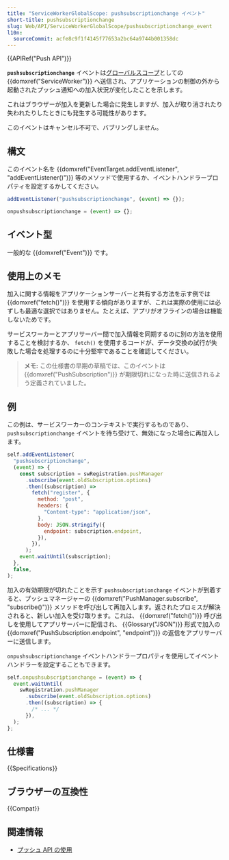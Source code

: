 ```yaml
---
title: "ServiceWorkerGlobalScope: pushsubscriptionchange イベント"
short-title: pushsubscriptionchange
slug: Web/API/ServiceWorkerGlobalScope/pushsubscriptionchange_event
l10n:
  sourceCommit: acfe8c9f1f4145f77653a2bc64a9744b001358dc
---
```


{{APIRef("Push API")}}

**`pushsubscriptionchange`** イベントは[グローバルスコープ](/ja/docs/Web/API/ServiceWorkerGlobalScope)としての {{domxref("ServiceWorker")}} へ送信され、アプリケーションの制御の外から起動されたプッシュ通知への加入状況が変化したことを示します。

これはブラウザーが加入を更新した場合に発生しますが、加入が取り消されたり失われたりしたときにも発生する可能性があります。

このイベントはキャンセル不可で、バブリングしません。

## 構文

このイベント名を {{domxref("EventTarget.addEventListener", "addEventListener()")}} 等のメソッドで使用するか、イベントハンドラープロパティを設定するかしてください。

```js
addEventListener("pushsubscriptionchange", (event) => {});

onpushsubscriptionchange = (event) => {};
```

## イベント型

一般的な {{domxref("Event")}} です。

## 使用上のメモ

加入に関する情報をアプリケーションサーバーと共有する方法を示す例では {{domxref("fetch()")}} を使用する傾向がありますが、これは実際の使用には必ずしも最適な選択ではありません。たとえば、アプリがオフラインの場合は機能しないためです。

サービスワーカーとアプリサーバー間で加入情報を同期するのに別の方法を使用することを検討するか、 `fetch()` を使用するコードが、データ交換の試行が失敗した場合を処理するのに十分堅牢であることを確認してください。

> **メモ:** この仕様書の早期の草稿では、このイベントは {{domxref("PushSubscription")}} が期限切れになった時に送信されるよう定義されていました。

## 例

この例は、サービスワーカーのコンテキストで実行するものであり、 `pushsubscriptionchange` イベントを待ち受けて、無効になった場合に再加入します。

```js
self.addEventListener(
  "pushsubscriptionchange",
  (event) => {
    const subscription = swRegistration.pushManager
      .subscribe(event.oldSubscription.options)
      .then((subscription) =>
        fetch("register", {
          method: "post",
          headers: {
            "Content-type": "application/json",
          },
          body: JSON.stringify({
            endpoint: subscription.endpoint,
          }),
        }),
      );
    event.waitUntil(subscription);
  },
  false,
);
```

加入の有効期限が切れたことを示す `pushsubscriptionchange` イベントが到着すると、プッシュマネージャーの {{domxref("PushManager.subscribe", "subscribe()")}} メソッドを呼び出して再加入します。返されたプロミスが解決されると、新しい加入を受け取ります。これは、 {{domxref("fetch()")}} 呼び出しを使用してアプリサーバーに配信され、 {{Glossary("JSON")}} 形式で加入の {{domxref("PushSubscription.endpoint", "endpoint")}} の返信をアプリサーバーに送信します。

`onpushsubscriptionchange` イベントハンドラープロパティを使用してイベントハンドラーを設定することもできます。

```js
self.onpushsubscriptionchange = (event) => {
  event.waitUntil(
    swRegistration.pushManager
      .subscribe(event.oldSubscription.options)
      .then((subscription) => {
        /* ... */
      }),
  );
};
```

## 仕様書

{{Specifications}}

## ブラウザーの互換性

{{Compat}}

## 関連情報

- [プッシュ API の使用](/ja/docs/Web/API/Push_API)
